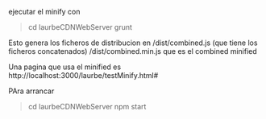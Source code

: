 ejecutar el minify con 

> cd laurbeCDNWebServer
> grunt

Esto genera los ficheros de distribucion en 
/dist/combined.js (que tiene los ficheros concatenados)
/dist/combined.min.js que es el combined minified

Una pagina que usa el minified es http://localhost:3000/laurbe/testMinify.html#

PAra arrancar
> cd laurbeCDNWebServer
> npm start
